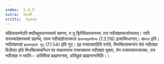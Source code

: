 ```yaml
---
index:  1.4.5
sutra:  वाऽऽमि
vritti:  nyasa
---
```


संहितासाम्येऽपि षष्ठीबहुवचनस्यामो ग्रहणम्, न तु द्वितीयैकवचनस्य; तत्र नदीसंज्ञाकार्याभावात्। नापि सप्तम्यादेशस्यामो ग्रहणम्; तस्य नदीसंज्ञोत्तरकालं `ङेराम्नद्याम्नीभ्यः` (7.3.116) इत्याम्विधानात्। `श्रीणात्र` इति। नदीसंज्ञापक्षे `ह्रस्वनद्यापो नुट्` (7.1.54) इति नुट्। इह स्त्र्याख्यादिति वर्त्तते, विभक्तिसम्बन्धेन चेयं नदीसंज्ञा विधीयत इति विभक्तिसम्बन्धिन एव शब्दरूपस्य स्त्र्याख्यस्य नदीसंज्ञा युक्ता, तेन यत्रावयवस्त्र्याख्यः, तत्र नदीसंज्ञा न भवति-- अतिश्रियां ब्राह्मणानाम्, अतिभ्रुवां ब्राह्मणानामिति।।

